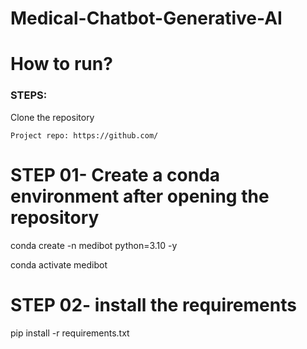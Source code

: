 # Medical-Chatbot-Generative-AI

# How to run?

### STEPS:
Clone the repository

```
Project repo: https://github.com/
```

# STEP 01- Create a conda environment after opening the repository

conda create -n medibot python=3.10 -y

conda activate medibot

# STEP 02- install the requirements

pip install -r requirements.txt
